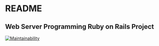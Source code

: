# README

## Web Server Programming Ruby on Rails Project

[![Maintainability](https://api.codeclimate.com/v1/badges/b1e8133001fe2f9d50d9/maintainability)](https://codeclimate.com/github/aimohi/Ruby-on-Rails-project-2023/maintainability)
